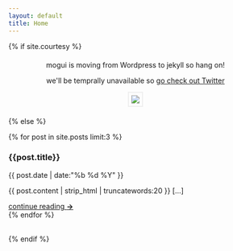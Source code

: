 ```yaml
---
layout: default
title: Home
---
```


{% if site.courtesy %}
<div style="margin:20px;text-align:center">
mogui is moving from Wordpress to jekyll so hang on!	
<p>we'll be temprally unavailable so <a href="http://twitter.com/mogui247">go check out Twitter</a></p>

<a href="http://twitter.com/mogui247"><img src="http://i.imgur.com/A98Pl.png" style="padding:5px;border:2px solid #eee" /></a>
</div>

{% else %}

<div class="fleft">
	{% for post in site.posts limit:3  %}
		<div class="high high-{{ forloop.index }}">
			<h3>{{post.title}}</h3>
			<span class="date">{{ post.date | date:"%b %d %Y" }}</span>
			<div class="post-content">
				<p>{{ post.content | strip_html | truncatewords:20 }} [...]</p>	
				<div class="more"><a href="{{ post.url }}">continue reading <strong>→</strong></a>
			</div>
			</div>
		</div>
	{% endfor %}
</div>
<div class="latest-tweets fleft" id="tweet-wrapper">
<div class="loader">&nbsp;</div>
	
</div>

	


<script type="text/javascript" charset="utf-8">
	$(document).ready(function(){

		$('#tweet-wrapper .loader').css({'width':'290px','padding-top':'300px','text-align':'center'});
		$('#tweet-wrapper .loader').activity({align:'center', valign:'center'});
		
		var link = document.createElement('script');
		link.setAttribute('type', 'text/javascript');
		link.setAttribute('src', 'http://api.twitter.com/1/statuses/user_timeline/mogui247.json?count=20&include_entities=1&include_rts=1&callback=whyS0s3r10uz');
		document.getElementsByTagName('body')[0].appendChild(link);
	});
</script>

{% endif %}
